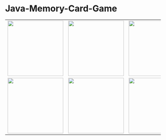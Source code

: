 # Java-Memory-Card-Game

<table border="0">


 <tr>
    <td><img src="https://user-images.githubusercontent.com/79792586/209448259-362504c2-d446-48c9-9a08-520a3c971000.jpg" width="180"></td>
    <td><img src="https://user-images.githubusercontent.com/79792586/209448264-a206a888-a0ab-4217-a69e-9a8c44d09953.jpg" width="180"></td>
     <td><img src="https://user-images.githubusercontent.com/79792586/209448475-a65f445e-f11b-4cab-aff8-8eb21539e802.jpg" width="180"></td>
       <td><img src="https://user-images.githubusercontent.com/79792586/209448496-f501d52c-ad0f-4f85-bcbb-c37eef9909af.jpg" width="180"></td>
 </tr>
  <tr>
    <td><img src="https://user-images.githubusercontent.com/79792586/209448494-2add7942-0f7e-4360-a8bd-89931ee4a16a.jpg" width="180"></td>
     <td><img src="https://user-images.githubusercontent.com/79792586/209448498-ea8bcf9f-6d7e-499b-9601-e55dcab9b616.jpg" width="180"></td>
     <td><img src="https://user-images.githubusercontent.com/79792586/209448497-8c8a47af-965a-4b77-bac4-157b52e3f575.jpg" width="180"></td>
 </tr>

</table>







